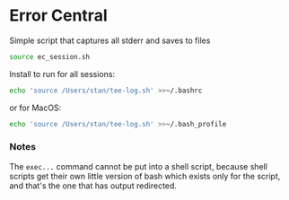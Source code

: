 # Error Central

Simple script that captures all stderr and saves to files

```bash
source ec_session.sh
```


Install to run for all sessions:
```bash
echo 'source /Users/stan/tee-log.sh' >>~/.bashrc
```

or for MacOS:
```bash
echo 'source /Users/stan/tee-log.sh' >>~/.bash_profile
```

### Notes

The `exec...` command cannot be put into a shell script, because shell scripts get their own little version of bash which exists only for the script, and that's the one that has output redirected.
